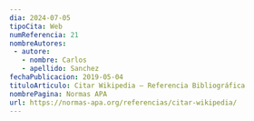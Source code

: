 ```yaml
---
dia: 2024-07-05
tipoCita: Web
numReferencia: 21
nombreAutores:
 - autore:
   - nombre: Carlos
   - apellido: Sanchez
fechaPublicacion: 2019-05-04
tituloArticulo: Citar Wikipedia – Referencia Bibliográfica
nombrePagina: Normas APA
url: https://normas-apa.org/referencias/citar-wikipedia/
---
```

